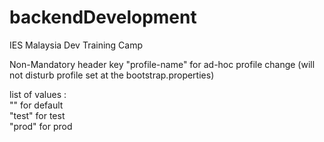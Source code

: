 # backendDevelopment   
IES Malaysia Dev Training Camp    

Non-Mandatory header key "profile-name" for ad-hoc profile change (will not disturb profile set at the bootstrap.properties)   

list of values :      
"" for default     
"test" for test     
"prod" for prod     
